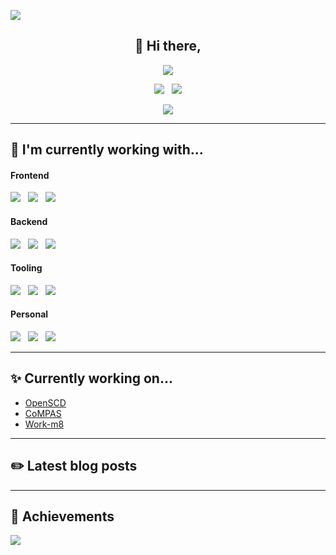 ![](https://hit.yhype.me/github/profile?user_id=5970214)
<h2 align="center">
    👋 Hi there,
</h2>
<p align="center">
  <picture>
    <source
      srcset="https://readme-typing-svg.demolab.com?font=Nunito&weight=700&size=18&duration=3660&pause=1000&color=F4F4F4&repeat=true&lines=I'm+a+Fullstack+Software+Developer&height=46&vCenter=true&center=true"
      media="(prefers-color-scheme: dark)"/>
    <source
      srcset="https://readme-typing-svg.demolab.com?font=Nunito&weight=700&size=18&duration=3660&pause=1000&color=323232&repeat=true&lines=I'm+a+Fullstack+Software+Developer&height=46&vCenter=true&center=true"
      media="(prefers-color-scheme: light), (prefers-color-scheme: no-preference)" />
    <img 
      src="https://readme-typing-svg.demolab.com?font=Nunito&weight=700&size=18&duration=3660&pause=1000&color=323232&repeat=true&lines=I'm+a+Fullstack+Software+Developer&height=16&vCenter=true&center=true"/>
  </picture>
</p>

<p align="center">
  <a href="mailto:pascal.wilbrink@gmail.com?subject=Hi%20Pascal"><img src="https://img.shields.io/badge/mail-%23D14836.svg?&style=for-the-badge&logo=gmail&logoColor=white" /></a>&nbsp;&nbsp;
  <a href="https://github.com/pascalwilbrink">
    <picture>
      <source
        srcset="https://img.shields.io/badge/Github-181717?style=for-the-badge&logo=github&logoColor=white"
        media="(prefers-color-scheme: light), (prefers-color-scheme: no-preference)" />
      <source
        srcset="https://img.shields.io/badge/Github-fefdfd?style=for-the-badge&logo=github&logoColor=181717"
        media="(prefers-color-scheme: dark)" />
      <img src="https://img.shields.io/badge/GitHub-181717?style=for-the-badge&logo=github&logoColor=white" />
    </picture>
  </a>
</p>

<p align="center">
  <img src="https://komarev.com/ghpvc/?username=pascalwilbrink&style=for-the-badge" />
</p>

---

<h2>
  🔭 I'm currently working with...
</h2>

<h4>
  Frontend
</h4>
<p>
  <img src="https://img.shields.io/badge/TypeScript-3178C6?style=for-the-badge&logo=typescript&logoColor=white" />&nbsp;&nbsp;
  <img src="https://img.shields.io/badge/Lit-324FFF?style=for-the-badge&logo=lit&logoColor=white" />&nbsp;&nbsp;
  <img src="https://img.shields.io/badge/Angular-DD0031?style=for-the-badge&logo=angular&logoColor=white" />
</p>
<h4>
  Backend
</h4>
<p>
  <img src="https://img.shields.io/badge/Java-437291?style=for-the-badge&logo=openjdk&logoColor=white" />&nbsp;&nbsp;
  <img src="https://img.shields.io/badge/Quarkus-4695EB?style=for-the-badge&logo=quarkus&logoColor=white" />&nbsp;&nbsp;
  <img src="https://img.shields.io/badge/Spring-6DB33F?style=for-the-badge&logo=spring&logoColor=white" />
</p>
<h4>
  Tooling
</h4>
<p>
  <img src="https://img.shields.io/badge/GitHub_Actions-2088FF?style=for-the-badge&logo=githubactions&logoColor=white" />&nbsp;&nbsp;
  <img src="https://img.shields.io/badge/Docker-2496ED?style=for-the-badge&logo=docker&logoColor=white" />&nbsp;&nbsp;
  <img src="https://img.shields.io/badge/AWS-232F3E?style=for-the-badge&logo=amazonaws&logoColor=white" />
</p>
<h4>
  Personal
</h4>
<p>
  <img src="https://img.shields.io/badge/Home_Assistant-18BCF2?style=for-the-badge&logo=homeassistant&logoColor=white" />&nbsp;&nbsp;
  <img src="https://img.shields.io/badge/NodeJS-339933?style=for-the-badge&logo=node.js&logoColor=white" />&nbsp;&nbsp;
  <img src="https://img.shields.io/badge/Laravel-FF2D20?style=for-the-badge&logo=laravel&logoColor=white" />
</p>

---

<h2>
  ✨ Currently working on...
</h2>
<ul>
  <li>
    <a href="https://github.com/openscd">OpenSCD</a>
  </li>
  <li>
    <a href="https://github.com/com-pas">CoMPAS</a>
  </li>
  <li>
    <a href="https://github.com/work-m8">Work-m8</a>
  </li>
</ul>

---

<h2>
    ✏️ Latest blog posts
</h2>
<ul>
    <!-- feed start -->
    <!-- feed end -->
</ul>

---

<h2>
  🎉 Achievements
</h2>
<picture align="center">
  <source
    srcset="https://github-profile-trophy.vercel.app/?username=pascalwilbrink&column=6&margin-w=16&margin-h=16&theme=darkhub"
    media="(prefers-color-scheme: dark)"/>
  <source
    srcset="https://github-profile-trophy.vercel.app/?username=pascalwilbrink&column=6&margin-w=16&margin-h=16&theme=flat"
    media="(prefers-color-scheme: light), (prefers-color-scheme: no-preference)" />
  <img
    src="https://github-profile-trophy.vercel.app/?username=pascalwilbrink&column=6&margin-w=16&margin-h=16&theme=flat" />
</picture>
